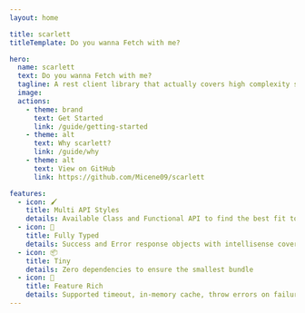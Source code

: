 ```yaml
---
layout: home

title: scarlett
titleTemplate: Do you wanna Fetch with me?

hero:
  name: scarlett
  text: Do you wanna Fetch with me?
  tagline: A rest client library that actually covers high complexity scenarios...for real!
  image:
  actions:
    - theme: brand
      text: Get Started
      link: /guide/getting-started
    - theme: alt
      text: Why scarlett?
      link: /guide/why
    - theme: alt
      text: View on GitHub
      link: https://github.com/Micene09/scarlett

features:
  - icon: 🖌️
    title: Multi API Styles
    details: Available Class and Functional API to find the best fit to your project
  - icon: 💪
    title: Fully Typed
    details: Success and Error response objects with intellisense covered
  - icon: 📦
    title: Tiny
    details: Zero dependencies to ensure the smallest bundle
  - icon: 🚀
    title: Feature Rich
    details: Supported timeout, in-memory cache, throw errors on failures and more!
---
```


<script setup>
import { VPTeamMembers, VPTeamPageTitle } from 'vitepress/theme'

const members = [
	{
		avatar: 'https://www.github.com/micene09.png',
		name: 'micene09',
		title: 'Author',
		links: [
			{ icon: 'github', link: 'https://github.com/micene09' },
			{ icon: 'twitter', link: 'https://twitter.com/XMiceneX' }
		]
	},
	{
		avatar: 'https://www.github.com/pablobbb.png',
		name: 'pablobbb',
		title: 'Maintainer',
		links: [
			{ icon: 'github', link: 'https://github.com/pablobbb' }
		]
	},
	{
		avatar: 'https://www.github.com/cataniafran.png',
		name: 'cataniafran',
		title: 'Maintainer',
		links: [
			{ icon: 'github', link: 'https://github.com/cataniafran' }
		]
	}
]
</script>

<VPTeamPageTitle>
	<template #title>
		The Team
	</template>
	<template #lead>
		Passionate people who believe that even the most complex things can be turned in easy ones.
	</template>
</VPTeamPageTitle>
<VPTeamMembers size="small" :members="members" />